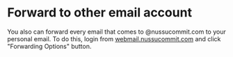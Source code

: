# Forward to other email account

You also can forward every email that comes to @nussucommit.com to your personal email. To do this, login from [webmail.nussucommit.com](webmail.nussucommit.com) and click "Forwarding Options" button.